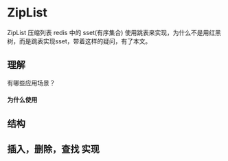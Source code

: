 # ZipList


ZipList 压缩列表 redis 中的 sset(有序集合) 使用跳表来实现，为什么不是用红黑树，而是跳表实现sset，带着这样的疑问，有了本文。


## 理解


有哪些应用场景？



#### 为什么使用 




## 结构




## 插入，删除，查找 实现






